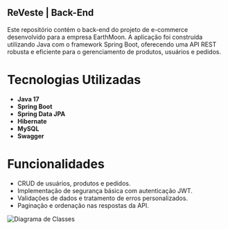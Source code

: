 ## ReVeste | Back-End
Este repositório contém o back-end do projeto de e-commerce desenvolvido para a empresa EarthMoon. A aplicação foi construída utilizando Java com o framework Spring Boot, oferecendo uma API REST robusta e eficiente para o gerenciamento de produtos, usuários e pedidos.

# Tecnologias Utilizadas
- **Java 17**
- **Spring Boot**
- **Spring Data JPA**
- **Hibernate**
- **MySQL**
- **Swagger**

# Funcionalidades
- CRUD de usuários, produtos e pedidos.
- Implementação de segurança básica com autenticação JWT.
- Validações de dados e tratamento de erros personalizados.
- Paginação e ordenação nas respostas da API.

![Diagrama de Classes](https://github.com/user-attachments/assets/7cd586d9-d5ce-45fe-80e8-b51e365c277e)
